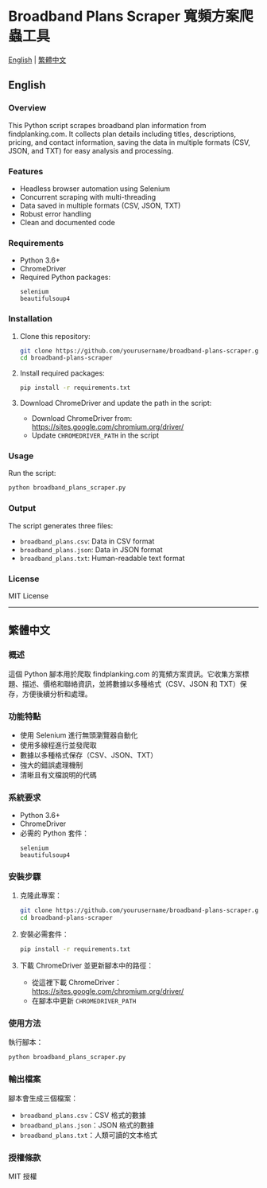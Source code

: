 # Broadband Plans Scraper 寬頻方案爬蟲工具

[English](#english) | [繁體中文](#繁體中文)

## English

### Overview
This Python script scrapes broadband plan information from findplanking.com. It collects plan details including titles, descriptions, pricing, and contact information, saving the data in multiple formats (CSV, JSON, and TXT) for easy analysis and processing.

### Features
- Headless browser automation using Selenium
- Concurrent scraping with multi-threading
- Data saved in multiple formats (CSV, JSON, TXT)
- Robust error handling
- Clean and documented code

### Requirements
- Python 3.6+
- ChromeDriver
- Required Python packages:
  ```
  selenium
  beautifulsoup4
  ```

### Installation
1. Clone this repository:
   ```bash
   git clone https://github.com/yourusername/broadband-plans-scraper.git
   cd broadband-plans-scraper
   ```

2. Install required packages:
   ```bash
   pip install -r requirements.txt
   ```

3. Download ChromeDriver and update the path in the script:
   - Download ChromeDriver from: https://sites.google.com/chromium.org/driver/
   - Update `CHROMEDRIVER_PATH` in the script

### Usage
Run the script:
```bash
python broadband_plans_scraper.py
```

### Output
The script generates three files:
- `broadband_plans.csv`: Data in CSV format
- `broadband_plans.json`: Data in JSON format
- `broadband_plans.txt`: Human-readable text format

### License
MIT License

---

## 繁體中文

### 概述
這個 Python 腳本用於爬取 findplanking.com 的寬頻方案資訊。它收集方案標題、描述、價格和聯絡資訊，並將數據以多種格式（CSV、JSON 和 TXT）保存，方便後續分析和處理。

### 功能特點
- 使用 Selenium 進行無頭瀏覽器自動化
- 使用多線程進行並發爬取
- 數據以多種格式保存（CSV、JSON、TXT）
- 強大的錯誤處理機制
- 清晰且有文檔說明的代碼

### 系統要求
- Python 3.6+
- ChromeDriver
- 必需的 Python 套件：
  ```
  selenium
  beautifulsoup4
  ```

### 安裝步驟
1. 克隆此專案：
   ```bash
   git clone https://github.com/yourusername/broadband-plans-scraper.git
   cd broadband-plans-scraper
   ```

2. 安裝必需套件：
   ```bash
   pip install -r requirements.txt
   ```

3. 下載 ChromeDriver 並更新腳本中的路徑：
   - 從這裡下載 ChromeDriver：https://sites.google.com/chromium.org/driver/
   - 在腳本中更新 `CHROMEDRIVER_PATH`

### 使用方法
執行腳本：
```bash
python broadband_plans_scraper.py
```

### 輸出檔案
腳本會生成三個檔案：
- `broadband_plans.csv`：CSV 格式的數據
- `broadband_plans.json`：JSON 格式的數據
- `broadband_plans.txt`：人類可讀的文本格式

### 授權條款
MIT 授權
